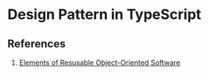 # Design Pattern in TypeScript

## References

1. [Elements of Resusable Object-Oriented Software](https://www.amazon.com/Design-Patterns-Elements-Reusable-Object-Oriented/dp/0201633612) 